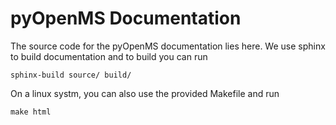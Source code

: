 pyOpenMS Documentation
======================

The source code for the pyOpenMS documentation lies here. We use sphinx to
build documentation and to build you can run 

    sphinx-build source/ build/

On a linux systm, you can also use the provided Makefile and run 

    make html



